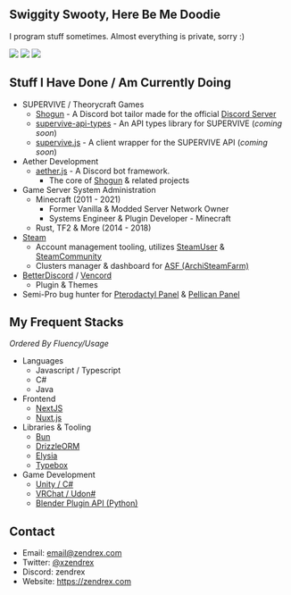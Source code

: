 ## Swiggity Swooty, Here Be Me Doodie
I program stuff sometimes. Almost everything is private, sorry :)

![](https://forthebadge.com/images/badges/0-percent-optimized.svg) ![](https://forthebadge.com/images/badges/reading-6th-grade-level.svg) ![](https://forthebadge.com/images/badges/ctrl-c-ctrl-v.svg)

## Stuff I Have Done / Am Currently Doing
* SUPERVIVE / Theorycraft Games
  * [Shogun](https://shogun.gg) - A Discord bot tailor made for the official [Discord Server](https://discord.gg/supervive)
  * [supervive-api-types](https://github.com/zendrex/supervive-api-types) - An API types library for SUPERVIVE (_coming soon_)
  * [supervive.js](https://github.com/zendrex/supervive.js) - A client wrapper for the SUPERVIVE API (_coming soon_)
* Aether Development
  * [aether.js](https://github.com/aether-development/aether.js) - A Discord bot framework.
    * The core of [Shogun](https://shogun.gg) & related projects
* Game Server System Administration
  * Minecraft (2011 - 2021)
    * Former Vanilla & Modded Server Network Owner
    * Systems Engineer & Plugin Developer - Minecraft
  * Rust, TF2 & More (2014 - 2018)
* [Steam](https://steamcommunity.com/id/imnotzendrex)
  * Account management tooling, utilizes [SteamUser](https://github.com/DoctorMcKay/node-steam-user) & [SteamCommunity](https://github.com/DoctorMcKay/node-steamcommunity)
  * Clusters manager & dashboard for [ASF (ArchiSteamFarm)](https://github.com/JustArchiNET/ArchiSteamFarm)
* [BetterDiscord](https://github.com/rauenzi/BetterDiscordApp) / [Vencord](https://vencord.dev/)
  * Plugin & Themes
* Semi-Pro bug hunter for [Pterodactyl Panel](https://pterodactyl.io/) & [Pellican Panel](https://pelican.dev/)

## My Frequent Stacks
_Ordered By Fluency/Usage_
* Languages 
  * Javascript / Typescript
  * C#
  * Java
* Frontend
  * [NextJS](https://github.com/vercel/next.js)
  * [Nuxt.js](https://github.com/nuxt/nuxtjs.org)
* Libraries & Tooling
  * [Bun](https://bun.sh)
  * [DrizzleORM](https://orm.drizzle.team/)
  * [Elysia](https://elysiajs.com/)
  * [Typebox](https://github.com/sinclairzx81/typebox)
* Game Development
  * [Unity / C#](https://unity.com/)
  * [VRChat / Udon#](https://github.com/vrchat-community/UdonSharp)
  * [Blender Plugin API (Python)](https://www.blender.org/)

## Contact
* Email: email@zendrex.com
* Twitter: [@xzendrex](https://twitter.com/xzendrex)
* Discord: zendrex
* Website: https://zendrex.com
